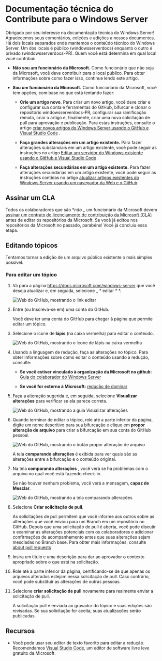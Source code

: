 # <a name="contributing-to-windows-server-technical-documentation"></a>Documentação técnica do Contribute para o Windows Server

Obrigado por seu interesse na documentação técnica do Windows Server! Agradecemos seus comentários, edições e adições a nossos documentos. Há dois locais separados onde mantemos o conteúdo técnico do Windows Server. Um dos locais é público (windowsserverdocs) enquanto o outro é privado (windowsserverdocs-PR). Quem você está determina em qual local você contribui:

- **Não sou um funcionário da Microsoft.** Como funcionário que não seja da Microsoft, você deve contribuir para o local público. Para obter informações sobre como fazer isso, continue lendo este artigo.

- **Sou um funcionário da Microsoft.** Como funcionário da Microsoft, você tem opções, com base no que está tentando fazer:

    - **Crie um artigo novo.** Para criar um novo artigo, você deve criar e configurar sua conta e ferramentas do GitHub, bifurcar e clonar o repositório windowsserverdocs-PR, configurar sua ramificação remota, criar o artigo e, finalmente, criar uma nova solicitação de pull para aprovação e publicação. Para estas instruções, consulte o artigo [criar novos artigos do Windows Server usando o GitHub e Visual Studio Code](https://github.com/MicrosoftDocs/windowsserverdocs/blob/master/Contributor-guide/create-new-using-github.md) .

    - **Faça grandes alterações em um artigo existente.** Para fazer alterações substanciais em um artigo existente, você pode seguir as instruções no artigo [Editar um servidor do Windows existente usando o GitHub e Visual Studio Code](https://github.com/MicrosoftDocs/windowsserverdocs/blob/master/Contributor-guide/edit-existing-using-github.md) .

    - **Faça alterações secundárias em um artigo existente.** Para fazer alterações secundárias em um artigo existente, você pode seguir as instruções contidas no artigo [atualizar artigos existentes do Windows Server usando um navegador da Web e o GitHub](https://github.com/MicrosoftDocs/windowsserverdocs/blob/master/Contributor-guide/github-browser-updates.md) .

## <a name="sign-a-cla"></a>Assinar um CLA

Todos os colaboradores que são **_não_* _ um funcionário da Microsoft devem [assinar um contrato de licenciamento de contribuição da Microsoft (CLA)](https://cla.microsoft.com/) antes de editar os repositórios da Microsoft. Se você já editou nos repositórios da Microsoft no passado, parabéns!
Você já concluiu essa etapa.

## <a name="editing-topics"></a>Editando tópicos

Tentamos tornar a edição de um arquivo público existente o mais simples possível.

### <a name="to-edit-a-topic"></a>Para editar um tópico

1. Vá para a página https://docs.microsoft.com/windows-server que você deseja atualizar e, em seguida, selecione _ * editar * *.

    ![Web do GitHub, mostrando o link editar](media/contribute-link.png)

2. Entre (ou Inscreva-se em) uma conta do GitHub.

    Você deve ter uma conta do GitHub para chegar à página que permite editar um tópico.

3. Selecione o ícone de **lápis** (na caixa vermelha) para editar o conteúdo.

    ![Web do GitHub, mostrando o ícone de lápis na caixa vermelha](media/pencil-icon.png)

4. Usando a linguagem de redução, faça as alterações no tópico. Para obter informações sobre como editar o conteúdo usando a redução, consulte:

    - **Se você estiver vinculado à organização da Microsoft no github:** [Guia do colaborador do Windows Server](https://github.com/MicrosoftDocs/windowsserverdocs-pr/tree/master/Contributor-guide)

    - **Se você for externo à Microsoft:** [redução de dominar](https://guides.github.com/features/mastering-markdown/)

5. Faça a alteração sugerida e, em seguida, selecione **Visualizar alterações** para verificar se ela parece correta.

    ![Web do GitHub, mostrando a guia Visualizar alterações](media/preview-changes.png)

6. Quando terminar de editar o tópico, role até a parte inferior da página, digite um nome descritivo para sua bifurcação e clique em **propor alteração de arquivo** para criar a bifurcação em sua conta do GitHub pessoal.

    ![Web do GitHub, mostrando o botão propor alteração de arquivo](media/propose-file-change.png)

    A tela **comparando alterações** é exibida para ver quais são as alterações entre a bifurcação e o conteúdo original.

7. Na tela **comparando alterações** , você verá se há problemas com o arquivo no qual você está fazendo check-in.

    Se não houver nenhum problema, você verá a mensagem, **capaz de Mesclar**.

    ![Web do GitHub, mostrando a tela comparando alterações](media/compare-changes.png)

8. Selecione **Criar solicitação de pull**.

    As solicitações de pull permitem que você informe aos outros sobre as alterações que você enviou para um Branch em um repositório no GitHub. Depois que uma solicitação de pull é aberta, você pode discutir e examinar as alterações potenciais com os colaboradores e adicionar confirmações de acompanhamento antes que suas alterações sejam mescladas no Branch base. Para obter mais informações, consulte [about pull requests](https://help.github.com/articles/about-pull-requests)

9. Insira um título e uma descrição para dar ao aprovador o contexto apropriado sobre o que está na solicitação.

10. Role até a parte inferior da página, certificando-se de que apenas os arquivos alterados estejam nessa solicitação de pull. Caso contrário, você pode substituir as alterações de outras pessoas.

11. Selecione **criar solicitação de pull** novamente para realmente enviar a solicitação de pull.

    A solicitação pull é enviada ao gravador do tópico e suas edições são revisadas. Se sua solicitação for aceita, suas atualizações serão publicadas.

## <a name="resources"></a>Recursos

- Você pode usar seu editor de texto favorito para editar a redução. Recomendamos [Visual Studio Code](https://code.visualstudio.com/), um editor de software livre leve gratuito da Microsoft.
